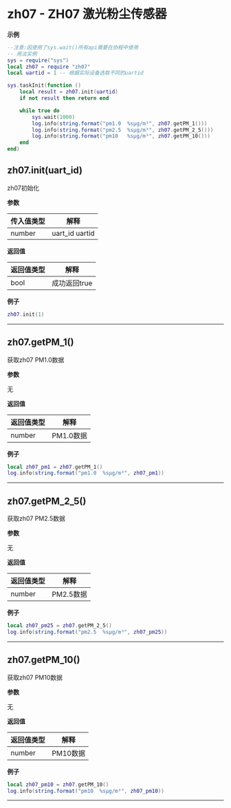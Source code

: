 # zh07 - ZH07 激光粉尘传感器

**示例**

```lua
--注意:因使用了sys.wait()所有api需要在协程中使用
-- 用法实例
sys = require("sys")
local zh07 = require "zh07"
local uartid = 1 -- 根据实际设备选取不同的uartid

sys.taskInit(function ()
    local result = zh07.init(uartid)
    if not result then return end

    while true do
        sys.wait(1000)
        log.info(string.format("pm1.0  %sμg/m³", zh07.getPM_1()))
        log.info(string.format("pm2.5  %sμg/m³", zh07.getPM_2_5()))
        log.info(string.format("pm10   %sμg/m³", zh07.getPM_10()))
    end
end)

```

## zh07.init(uart_id)



zh07初始化

**参数**

|传入值类型|解释|
|-|-|
|number|uart_id uartid|

**返回值**

|返回值类型|解释|
|-|-|
|bool|成功返回true|

**例子**

```lua
zh07.init(1)

```

---

## zh07.getPM_1()



获取zh07 PM1.0数据

**参数**

无

**返回值**

|返回值类型|解释|
|-|-|
|number|PM1.0数据|

**例子**

```lua
local zh07_pm1 = zh07.getPM_1()
log.info(string.format("pm1.0  %sμg/m³", zh07_pm1))

```

---

## zh07.getPM_2_5()



获取zh07 PM2.5数据

**参数**

无

**返回值**

|返回值类型|解释|
|-|-|
|number|PM2.5数据|

**例子**

```lua
local zh07_pm25 = zh07.getPM_2_5()
log.info(string.format("pm2.5  %sμg/m³", zh07_pm25))

```

---

## zh07.getPM_10()



获取zh07 PM10数据

**参数**

无

**返回值**

|返回值类型|解释|
|-|-|
|number|PM10数据|

**例子**

```lua
local zh07_pm10 = zh07.getPM_10()
log.info(string.format("pm10  %sμg/m³", zh07_pm10))

```

---

